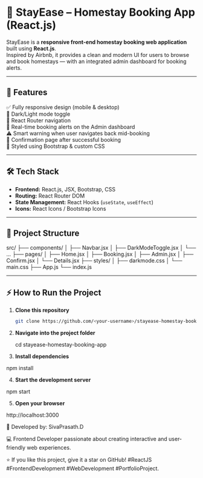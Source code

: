 # 🏡 StayEase – Homestay Booking App (React.js)

StayEase is a **responsive front-end homestay booking web application** built using **React.js**.  
Inspired by Airbnb, it provides a clean and modern UI for users to browse and book homestays — with an integrated admin dashboard for booking alerts.

---

## 🚀 Features

✅ Fully responsive design (mobile & desktop)  
🌙 Dark/Light mode toggle  
🧭 React Router navigation  
💬 Real-time booking alerts on the Admin dashboard  
⚠️ Smart warning when user navigates back mid-booking  
📑 Confirmation page after successful booking  
🎨 Styled using Bootstrap & custom CSS  

---

## 🛠️ Tech Stack

- **Frontend:** React.js, JSX, Bootstrap, CSS  
- **Routing:** React Router DOM  
- **State Management:** React Hooks (`useState`, `useEffect`)  
- **Icons:** React Icons / Bootstrap Icons  

---

## 📂 Project Structure

src/
├── components/
│ ├── Navbar.jsx
│ ├── DarkModeToggle.jsx
│ └── ...
├── pages/
│ ├── Home.jsx
│ ├── Booking.jsx
│ ├── Admin.jsx
│ ├── Confirm.jsx
│ └── Details.jsx
├── styles/
│ ├── darkmode.css
│ └── main.css
├── App.js
└── index.js


---

## ⚡ How to Run the Project

1. **Clone this repository**
   ```bash
   git clone https://github.com/<your-username>/stayease-homestay-booking-app.git
2. **Navigate into the project folder**

   cd stayease-homestay-booking-app

3. **Install dependencies**

  npm install

4. **Start the development server**

  npm start

5. **Open your browser**

  http://localhost:3000

👋 Developed by: SivaPrasath.D

💻 Frontend Developer passionate about creating interactive and user-friendly web experiences.

⭐ If you like this project, give it a star on GitHub!
#ReactJS #FrontendDevelopment #WebDevelopment #PortfolioProject.
